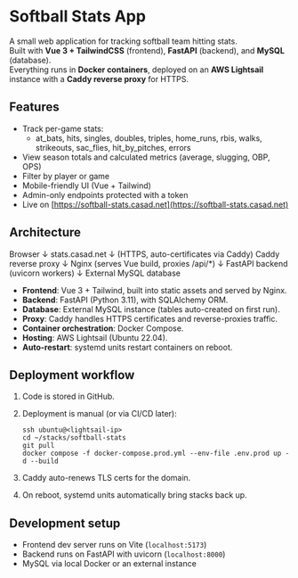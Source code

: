 # Softball Stats App

A small web application for tracking softball team hitting stats.  
Built with **Vue 3 + TailwindCSS** (frontend), **FastAPI** (backend), and **MySQL** (database).  
Everything runs in **Docker containers**, deployed on an **AWS Lightsail** instance with a **Caddy reverse proxy** for HTTPS.

## Features

*   Track per-game stats:
    *   at\_bats, hits, singles, doubles, triples, home\_runs, rbis, walks, strikeouts, sac\_flies, hit\_by\_pitches, errors
*   View season totals and calculated metrics (average, slugging, OBP, OPS)
*   Filter by player or game
*   Mobile-friendly UI (Vue + Tailwind)
*   Admin-only endpoints protected with a token
*   Live on [https://softball-stats.casad.net](https://softball-stats.casad.net)

## Architecture

Browser
   ↓
stats.casad.net
   ↓ (HTTPS, auto-certificates via Caddy)
Caddy reverse proxy
   ↓
Nginx (serves Vue build, proxies /api/\*)
   ↓
FastAPI backend (uvicorn workers)
   ↓
External MySQL database
  

*   **Frontend**: Vue 3 + Tailwind, built into static assets and served by Nginx.
*   **Backend**: FastAPI (Python 3.11), with SQLAlchemy ORM.
*   **Database**: External MySQL instance (tables auto-created on first run).
*   **Proxy**: Caddy handles HTTPS certificates and reverse-proxies traffic.
*   **Container orchestration**: Docker Compose.
*   **Hosting**: AWS Lightsail (Ubuntu 22.04).
*   **Auto-restart**: systemd units restart containers on reboot.

## Deployment workflow

1.  Code is stored in GitHub.
2.  Deployment is manual (or via CI/CD later):
    
    ```
    ssh ubuntu@<lightsail-ip>
    cd ~/stacks/softball-stats
    git pull
    docker compose -f docker-compose.prod.yml --env-file .env.prod up -d --build
    ```
    
3.  Caddy auto-renews TLS certs for the domain.
4.  On reboot, systemd units automatically bring stacks back up.

## Development setup

*   Frontend dev server runs on Vite (`localhost:5173`)
*   Backend runs on FastAPI with uvicorn (`localhost:8000`)
*   MySQL via local Docker or an external instance
